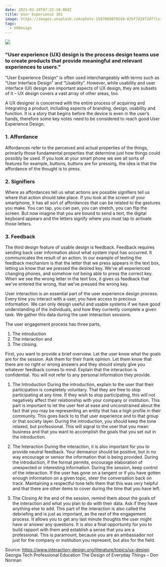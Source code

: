 ```yaml
---
date: 2021-03-24T07:22:10.869Z
title: User Experience 101
image: https://images.unsplash.com/photo-1587089879249-87bf7d2972df?ixid=MXwxMjA3fDB8MHxwaG90by1wYWdlfHx8fGVufDB8fHw%3D&ixlib=rb-1.2.1&auto=format&fit=crop&w=755&q=80
tags:
  - UXDesign
---
```

![](https://images.unsplash.com/photo-1587038787166-becd08a156f7?ixid=MXwxMjA3fDB8MHxwaG90by1wYWdlfHx8fGVufDB8fHw%3D&ixlib=rb-1.2.1&auto=format&fit=crop&w=750&q=80)

### "User experience (UX) design is the process design teams use to create products that provide meaningful and relevant experiences to users."

“User Experience Design” is often used interchangeably with terms such as “User Interface Design” and “Usability”. However, while usability and user interface (UI) design are important aspects of UX design, they are subsets of it – UX design covers a vast array of other areas, too.

A UX designer is concerned with the entire process of acquiring and integrating a product, including aspects of branding, design, usability and function. It is a story that begins before the device is even in the user’s hands, therefore some key notes need to be considered to reach good User Experience Design.

### 1. Affordance

Affordances refer to the perceived and actual properties of the things, primarily those fundamental properties that determine just how things could possibly be used. If you look at your smart phone we see all sorts of features for example, buttons, buttons are for pressing, the idea is that the affordance of the thought is to press.

### 2. Signifiers

Where as affordances tell us what actions are possible signifiers tell us where that action should take place. If you look at the screen of your smartphone, it has all sort of affordances that can be related to the gestures you make. You can tap, you can pan, you can stretch, you can flip the screen. But now imagine that you are bound to send a text, the digital keyboard appears and the letters signify where you must tap to activate those letters.

### 3. Feedback

The third design feature of usable design is feedback. Feedback requires sending back user information about what system input has occurred. It communicates the result of an action. In our example of texting the feedback mechanism is that the letter that we press appears in the text box, letting us know that we pressed the desired key. We've all experienced changing phones, and somehow not being able to press the correct key. When we see the wrong letter in the text box, it gives us feedback that we've entered the wrong, that we've pressed the wrong key.

User interaction is an essential part of the user experience design process. Every time you interact with a user, you have access to precious information. We can only design useful and usable systems if we have good understanding of the individuals, and how they currently complete a given task. We gather this data during the user interaction sessions. 

The user engagement process has three parts,

1. The introduction
2. The interaction and
3. The closing.

First, you want to provide a brief overview. Let the user know what the goals are for the session. Ask them for their frank opinion. Let them know that there are no right or wrong answers and they should simply give you whatever feedback comes to mind. Explain that the interaction is confidential. You will not refer to any personal information they provide.

1. The Introduction
   During the introduction, explain to the user that their participation is completely voluntary. That they are free to stop participating at any time. If they wish to stop participating, this will not negatively affect their relationship with your company or institution. This part is important to let the user feel at ease and unconstrained about the fact that you may be representing an entity that has a high profile in their community. This goes back to to that user experience and to that group or that society layer. During the introduction, you should keep the tone relaxed, but professional. This will signal to the user that you mean business and that you want to accomplish the goals that you set out in the introduction.

2. The Interaction
   During the interaction, it is also important for you to provide neutral feedback. Your demeanor should be positive, but in no way encourage or sensor the information that is being provided. During the introduction, if the format permits, encourage elaboration of unexpected or interesting information. During the session, keep control of the interaction. If the user has gone on a tangent or if you have gotten enough information on a given topic, steer the conversation back on track. Maintaining a respectful tone tells them that this was very helpful and that there are other items to cover during the time that you have left.

3. The Closing
   At the end of the session, remind them about the goals of the interaction and what you plan to do with their data. Ask if they have anything else to add. This part of the interaction is also called the debriefing and is just as important, as the rest of the engagement process. It allows you to get any last minute thoughts the user might have or answer any questions. It is also a final opportunity for you to build rapport with them and establish a sense that you are a professional. This is paramount, because you are an ambassador not just for the company or institution you represent, but also for the field.

Source:
https://www.interaction-design.org/literature/topics/ux-design
Georgia Tech Professional Education
The Design of Everyday Things – Don Norman